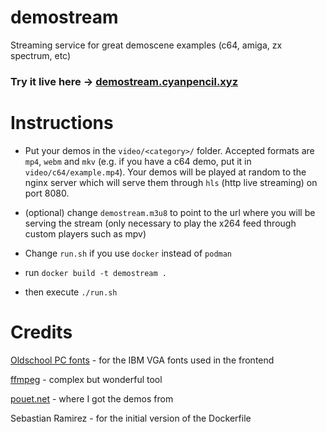 # demostream

Streaming service for great demoscene examples (c64, amiga, zx spectrum, etc)

### Try it live here -> [demostream.cyanpencil.xyz](http://demostream.cyanpencil.xyz)


# Instructions
- Put your demos in the `video/<category>/` folder. Accepted formats are `mp4`, `webm` and `mkv` (e.g. if you have a c64 demo, put it in `video/c64/example.mp4`). Your demos will be played at random to the nginx server which will serve them through `hls` (http live streaming) on port 8080.

- (optional) change `demostream.m3u8` to point to the url where you will be serving the stream (only necessary to play the x264 feed through custom players such as mpv)

- Change `run.sh` if you use `docker` instead of `podman`

- run `docker build -t demostream .`

- then execute `./run.sh`


# Credits

[Oldschool PC fonts](https://int10h.org/oldschool-pc-fonts/fontlist/) - for the IBM VGA fonts used in the frontend

[ffmpeg](https://www.ffmpeg.org) - complex but wonderful tool 

[pouet.net](http://www.pouet.net) - where I got the demos from

Sebastian Ramirez - for the initial version of the Dockerfile
